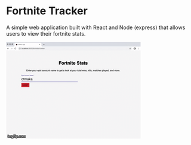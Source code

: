 # Fortnite Tracker
A simple web application built with React and Node (express) that allows users to view their fortnite stats. 

![App Demo](https://github.com/omcevoy/fortniteStat/blob/master/demo.gif)
